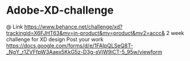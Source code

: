 # Adobe-XD-challenge 
@ Link   https://www.behance.net/challenge/xd?trackingid=X6FJHT63&mv=in-product&mv=product&mv2=accc&
2 week challenge for XD design
Post your work    https://docs.google.com/forms/d/e/1FAIpQLSeQ8T-_NgY_r1ZVFfpW3Aaex5KkG5z-D3g-sVjW9iCT-5_95w/viewform
